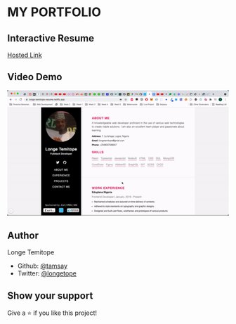 # MY PORTFOLIO


## Interactive Resume 

[Hosted Link](https://longe-temitope-resume.netlify.app/)


## Video Demo

<img src="my-resume-netlify.gif" alt="demo" width=""/>


## Author

Longe Temitope
- Github: [@tamsay](https://github.com/tamsay)
- Twitter: [@longetope](https://twitter.com/longetope)


## Show your support

Give a ⭐️ if you like this project!
